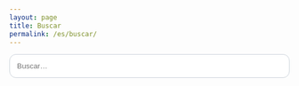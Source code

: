 ```yaml
---
layout: page
title: Buscar
permalink: /es/buscar/
---
```

<div class="search-box">
  <input id="search-input" type="search" placeholder="Buscar…" style="width:100%; padding:.8rem; border-radius:12px; border:1px solid #ccd3db;" />
</div>
<div id="search-results" class="search-results"></div>
<script src="{{ '/assets/js/search.js' | relative_url }}"></script>

